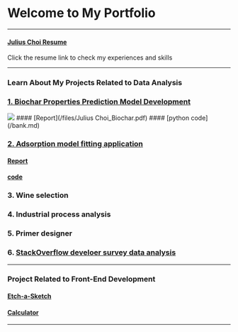 # Welcome to My Portfolio

---

#### [Julius Choi Resume](/files/resume.pdf)
Click the resume link to check my experiences and skills

---
### Learn About My Projects Related to Data Analysis

### [1. Biochar Properties Prediction Model Development](/bank.md)
<img src="images/charcoal.png?raw=true"/>
#### [Report](/files/Julius Choi_Biochar.pdf)
#### [python code](/bank.md)

### [2. Adsorption model fitting application](/files/adsorption.md)
#### [Report](/files/adsorption.md)
#### [code](https://github.com/drspchoi/adsorption)

### 3. Wine selection

### 4. Industrial process analysis

### 5. Primer designer 

### 6. [StackOverflow develoer survey data analysis](/files/Stack-Overflow-developer-survey-JC.pdf)
---
<!--
#### [Linked File Project](/files/Day 12 - 21 days to data.pdf)
<img src="images/Julius Choi.png?raw=true"/>
I am going to add my biochar project and some projects from IBM data analyst program.  

---
#### [External Link Project](https://www.linkedin.com/in/drspchoi)
[<img src="images/21 Days To Data Challenge What I've Learned Cover.png?raw=true"/>](https://www.linkedin.com/in/JuliusChoi)
I still have no idea what I would include here


---
#### [Education Project](https://www.linkedin.com/pulse/massachusetts-education-analysis-samantha-paul/)
[<img src="images/21 Days To Data Challenge What I've Learned Cover.png?raw=true"/>](https://www.linkedin.com/pulse/what-i-learned-21-days-data-avery-smith)
In this case study from Data Analytics Accelerator, I was prompted to analyze the State of Massachusetts education data. The main focuses were:
What schools are struggling the most?
How does class size affect college admission?
What are the top math schools in the state? 

---
-->
### Project Related to Front-End Development

#### [Etch-a-Sketch](https://drspchoi.github.io/etch-a-sketch/)
#### [Calculator](https://drspchoi.github.io/calculator/)

---





